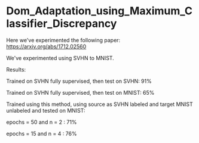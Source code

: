 # Dom_Adaptation_using_Maximum_Classifier_Discrepancy

Here we've experimented the following paper: https://arxiv.org/abs/1712.02560

We've experimented using SVHN to MNIST.

Results:

Trained on SVHN fully supervised, then test on SVHN: 91%

Trained on SVHN fully supervised, then test on MNIST: 65%

Trained using this method, using source as SVHN labeled and target MNIST unlabeled and tested on MNIST: 

epochs = 50 and n = 2 : 71% 

epochs = 15 and n = 4 : 76% 
